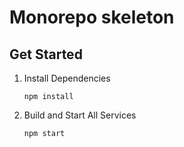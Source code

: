 # Monorepo skeleton

## Get Started

1. Install Dependencies

    ```
    npm install
    ```

2. Build and Start All Services

    ```
    npm start
    ```
